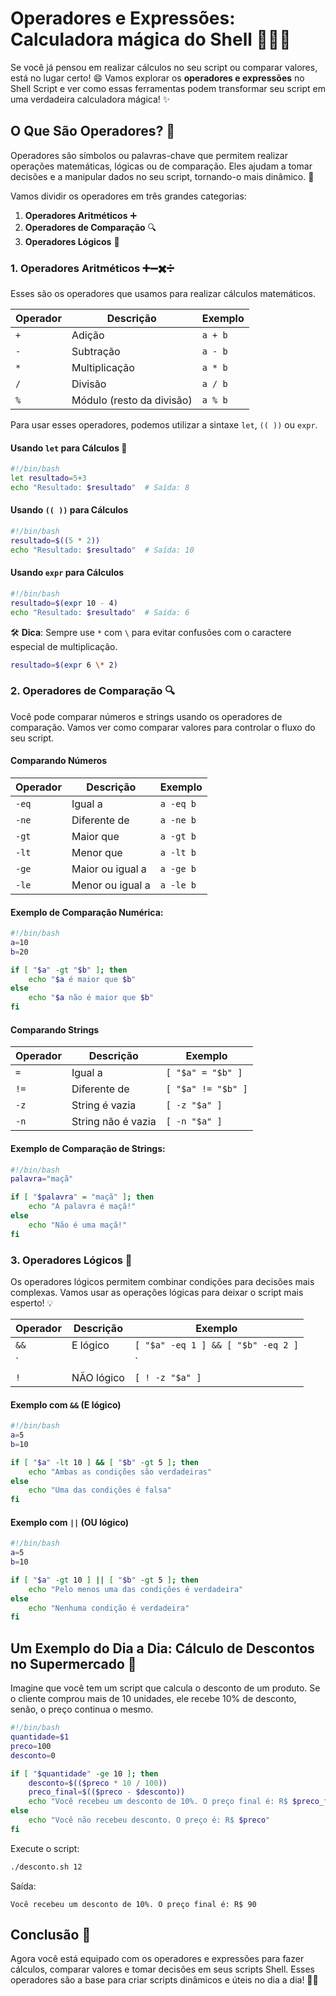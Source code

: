 # Operadores e Expressões: Calculadora mágica do Shell 🔮➕➖

Se você já pensou em realizar cálculos no seu script ou comparar valores, está no lugar certo! 😄 Vamos explorar os **operadores e expressões** no Shell Script e ver como essas ferramentas podem transformar seu script em uma verdadeira calculadora mágica! ✨

## O Que São Operadores? 🤔

Operadores são símbolos ou palavras-chave que permitem realizar operações matemáticas, lógicas ou de comparação. Eles ajudam a tomar decisões e a manipular dados no seu script, tornando-o mais dinâmico. 🧠

Vamos dividir os operadores em três grandes categorias:

1. **Operadores Aritméticos** ➕
2. **Operadores de Comparação** 🔍
3. **Operadores Lógicos** 🧩

### 1. Operadores Aritméticos ➕➖✖️➗

Esses são os operadores que usamos para realizar cálculos matemáticos.

| Operador | Descrição               | Exemplo    |
|----------|-------------------------|------------|
| `+`      | Adição                  | `a + b`    |
| `-`      | Subtração               | `a - b`    |
| `*`      | Multiplicação           | `a * b`    |
| `/`      | Divisão                 | `a / b`    |
| `%`      | Módulo (resto da divisão)| `a % b`    |

Para usar esses operadores, podemos utilizar a sintaxe `let`, `(( ))` ou `expr`.

#### Usando `let` para Cálculos 🔢

```bash
#!/bin/bash
let resultado=5+3
echo "Resultado: $resultado"  # Saída: 8
```

#### Usando `(( ))` para Cálculos

```bash
#!/bin/bash
resultado=$((5 * 2))
echo "Resultado: $resultado"  # Saída: 10
```

#### Usando `expr` para Cálculos

```bash
#!/bin/bash
resultado=$(expr 10 - 4)
echo "Resultado: $resultado"  # Saída: 6
```

🛠️ **Dica**: Sempre use `*` com `\` para evitar confusões com o caractere especial de multiplicação.

```bash
resultado=$(expr 6 \* 2)
```

### 2. Operadores de Comparação 🔍

Você pode comparar números e strings usando os operadores de comparação. Vamos ver como comparar valores para controlar o fluxo do seu script.

#### Comparando Números

| Operador | Descrição                  | Exemplo         |
|----------|----------------------------|-----------------|
| `-eq`    | Igual a                    | `a -eq b`       |
| `-ne`    | Diferente de               | `a -ne b`       |
| `-gt`    | Maior que                  | `a -gt b`       |
| `-lt`    | Menor que                  | `a -lt b`       |
| `-ge`    | Maior ou igual a           | `a -ge b`       |
| `-le`    | Menor ou igual a           | `a -le b`       |

#### Exemplo de Comparação Numérica:

```bash
#!/bin/bash
a=10
b=20

if [ "$a" -gt "$b" ]; then
    echo "$a é maior que $b"
else
    echo "$a não é maior que $b"
fi
```

#### Comparando Strings

| Operador | Descrição          | Exemplo          |
|----------|--------------------|------------------|
| `=`      | Igual a            | `[ "$a" = "$b" ]` |
| `!=`     | Diferente de       | `[ "$a" != "$b" ]` |
| `-z`     | String é vazia     | `[ -z "$a" ]`     |
| `-n`     | String não é vazia | `[ -n "$a" ]`     |

#### Exemplo de Comparação de Strings:

```bash
#!/bin/bash
palavra="maçã"

if [ "$palavra" = "maçã" ]; then
    echo "A palavra é maçã!"
else
    echo "Não é uma maçã!"
fi
```

### 3. Operadores Lógicos 🧩

Os operadores lógicos permitem combinar condições para decisões mais complexas. Vamos usar as operações lógicas para deixar o script mais esperto! 💡

| Operador | Descrição      | Exemplo             |
|----------|----------------|---------------------|
| `&&`     | E lógico       | `[ "$a" -eq 1 ] && [ "$b" -eq 2 ]` |
| `||`     | OU lógico      | `[ "$a" -eq 1 ] || [ "$b" -eq 2 ]` |
| `!`      | NÃO lógico     | `[ ! -z "$a" ]`     |

#### Exemplo com `&&` (E lógico)

```bash
#!/bin/bash
a=5
b=10

if [ "$a" -lt 10 ] && [ "$b" -gt 5 ]; then
    echo "Ambas as condições são verdadeiras"
else
    echo "Uma das condições é falsa"
fi
```

#### Exemplo com `||` (OU lógico)

```bash
#!/bin/bash
a=5
b=10

if [ "$a" -gt 10 ] || [ "$b" -gt 5 ]; then
    echo "Pelo menos uma das condições é verdadeira"
else
    echo "Nenhuma condição é verdadeira"
fi
```

## Um Exemplo do Dia a Dia: Cálculo de Descontos no Supermercado 🛒

Imagine que você tem um script que calcula o desconto de um produto. Se o cliente comprou mais de 10 unidades, ele recebe 10% de desconto, senão, o preço continua o mesmo.

```bash
#!/bin/bash
quantidade=$1
preco=100
desconto=0

if [ "$quantidade" -ge 10 ]; then
    desconto=$(($preco * 10 / 100))
    preco_final=$(($preco - $desconto))
    echo "Você recebeu um desconto de 10%. O preço final é: R$ $preco_final"
else
    echo "Você não recebeu desconto. O preço é: R$ $preco"
fi
```

Execute o script:

```bash
./desconto.sh 12
```

Saída:

```
Você recebeu um desconto de 10%. O preço final é: R$ 90
```

## Conclusão 🎉

Agora você está equipado com os operadores e expressões para fazer cálculos, comparar valores e tomar decisões em seus scripts Shell. Esses operadores são a base para criar scripts dinâmicos e úteis no dia a dia! 🔧💡